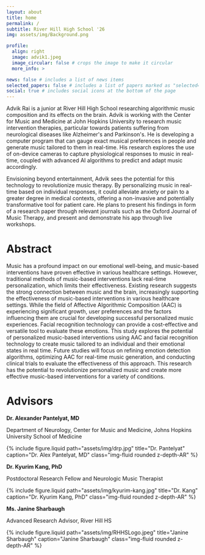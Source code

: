 ```yaml
---
layout: about
title: home
permalink: /
subtitle: River Hill High School '26
img: assets/img/Background.png

profile:
  align: right
  image: advik1.jpeg
  image_circular: false # crops the image to make it circular
  more_info: >

news: false # includes a list of news items
selected_papers: false # includes a list of papers marked as "selected={true}"
social: true # includes social icons at the bottom of the page
---
```


Advik Rai is a junior at River Hill High School researching algorithmic music composition and its effects on the brain. Advik is working with the Center for Music and Medicine at John Hopkins University to research music intervention therapies, particular towards patients suffering from neurological diseases like Alzheimer's and Parkinson's. He is developing a computer program that can gauge exact musical preferences in people and generate music tailored to them in real-time. His research explores the use of on-device cameras to capture physiological responses to music in real-time, coupled with advanced AI algorithms to predict and adapt music accordingly. 

Envisioning beyond entertainment, Advik sees the potential for this technology to revolutionize music therapy. By personalizing music in real-time based on individual responses, it could alleviate anxiety or pain to a greater degree in medical contexts, offering a non-invasive and potentially transformative tool for patient care. He plans to present his findings in form of a research paper through relevant journals such as the Oxford Journal of Music Therapy, and present and demonstrate his app through live workshops.

Abstract
========
Music has a profound impact on our emotional well-being, and music-based interventions have proven effective in various healthcare settings. However, traditional methods of music-based interventions lack real-time personalization, which limits their effectiveness. Existing research suggests the strong connection between music and the brain, increasingly supporting the effectiveness of music-based interventions in various healthcare settings. While the field of Affective Algorithmic Composition (AAC) is experiencing significant growth, user preferences and the factors influencing them are crucial for developing successful personalized music experiences. Facial recognition technology can provide a cost-effective and versatile tool to evaluate these emotions. This study explores the potential of personalized music-based interventions using AAC and facial recognition technology to create music tailored to an individual and their emotional states in real time. Future studies will focus on refining emotion detection algorithms, optimizing AAC for real-time music generation, and conducting clinical trials to evaluate the effectiveness of this approach. This research has the potential to revolutionize personalized music and create more effective music-based interventions for a variety of conditions. 

Advisors
========

**Dr. Alexander Pantelyat, MD**

Department of Neurology, Center for Music and Medicine, Johns Hopkins University School of Medicine

<div class="col-sm-4 mt-3 mt-md-0">
  <style>
      .img-fluid.rounded.z-depth-AR {
        max-width: 25%;
        height: auto;
      }
    </style>      
  {% include figure.liquid path="assets/img/drp.jpg" title="Dr. Pantelyat" caption="Dr. Alex Pantelyat, MD" class="img-fluid rounded z-depth-AR" %}
</div>

**Dr. Kyurim Kang, PhD**

Postdoctoral Research Fellow and Neurologic Music Therapist

<div class="col-sm-4 mt-3 mt-md-0">
  <style>
      .img-fluid.rounded.z-depth-AR {
        max-width: 25%;
        height: auto;
      }
    </style>      
  {% include figure.liquid path="assets/img/kyurim-kang.jpg" title="Dr. Kang" caption="Dr. Kyurim Kang, PhD" class="img-fluid rounded z-depth-AR" %}
</div>

**Ms. Janine Sharbaugh**

Advanced Research Advisor, River Hill HS

<div class="col-sm-4 mt-3 mt-md-0">
  <style>
      .img-fluid.rounded.z-depth-AR {
        max-width: 25%;
        height: auto;
      }
    </style>      
  {% include figure.liquid path="assets/img/RHHSLogo.jpeg" title="Janine Sharbaugh" caption="Janine Sharbaugh" class="img-fluid rounded z-depth-AR" %}
</div>